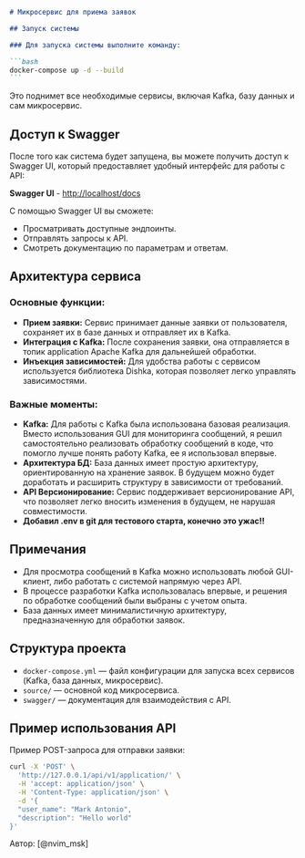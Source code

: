 ````markdown
# Микросервис для приема заявок

## Запуск системы

### Для запуска системы выполните команду:

```bash
docker-compose up -d --build
```
````

Это поднимет все необходимые сервисы, включая Kafka, базу данных и сам микросервис.

## Доступ к Swagger

После того как система будет запущена, вы можете получить доступ к Swagger UI, который предоставляет удобный интерфейс для работы с API:

**Swagger UI** - [http://localhost/docs](http://localhost/docs)

С помощью Swagger UI вы сможете:

- Просматривать доступные эндпоинты.
- Отправлять запросы к API.
- Смотреть документацию по параметрам и ответам.

## Архитектура сервиса

### Основные функции:

- **Прием заявки:** Сервис принимает данные заявки от пользователя, сохраняет их в базе данных и отправляет их в Kafka.
- **Интеграция с Kafka:** После сохранения заявки, она отправляется в топик application Apache Kafka для дальнейшей обработки.
- **Инъекция зависимостей:** Для удобства работы с сервисом используется библиотека Dishka, которая позволяет легко управлять зависимостями.

### Важные моменты:

- **Kafka:** Для работы с Kafka была использована базовая реализация. Вместо использования GUI для мониторинга сообщений, я решил самостоятельно реализовать обработку сообщений в коде, что помогло лучше понять работу Kafka, ее я использовал впервые.
- **Архитектура БД:** База данных имеет простую архитектуру, ориентированную на хранение заявок. В будущем можно будет доработать и расширить структуру в зависимости от требований.
- **API Версионирование:** Сервис поддерживает версионирование API, что позволяет легко вносить изменения в будущем, не нарушая совместимости.
- **Добавил .env в git для тестового старта, конечно это ужас!!**

## Примечания

- Для просмотра сообщений в Kafka можно использовать любой GUI-клиент, либо работать с системой напрямую через API.
- В процессе разработки Kafka использовалась впервые, и решения по обработке сообщений были выбраны с учетом опыта.
- База данных имеет минималистичную архитектуру, предназначенную для обработки заявок.

## Структура проекта

- `docker-compose.yml` — файл конфигурации для запуска всех сервисов (Kafka, база данных, микросервис).
- `source/` — основной код микросервиса.
- `swagger/` — документация для взаимодействия с API.

## Пример использования API

Пример POST-запроса для отправки заявки:

```bash
curl -X 'POST' \
  'http://127.0.0.1/api/v1/application/' \
  -H 'accept: application/json' \
  -H 'Content-Type: application/json' \
  -d '{
  "user_name": "Mark Antonio",
  "description": "Hello world"
}'
```

Автор: [@nvim_msk]

```

```
